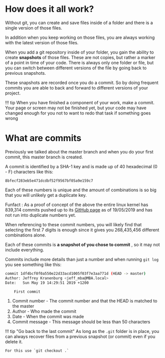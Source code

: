 # How does it all work?

Without git, you can create and save files inside of a folder and there is a single version of those files.

In addition when you keep working on those files, you are always working with the latest version of those files.

When you add a git repository inside of your folder, you gain the ability to create **snapshots** of those files. These are not copies, but rather a marker of a point in time of your code. There is always only one folder or file, but you can switch between different versions of the file by going back to previous snapshots.

These snapshots are recorded once you do a commit. So by doing frequent commits you are able to back and forward to different versions of your project.

!!! tip
    When you have finished a component of your work, make a commit. Your page or screen may not be finished yet, but your code may have changed enough for you not to want to redo that task if something goes wrong

# What are commits

Previously we talked about the master branch and when you do your first commit, this master branch is created.

A commit is identified by a SHA-1 key and is made up of 40 hexadecimal (0 - F) characters like this:

```
8bfecf283eb5e471dcdbf52f9567bf05a9e159c7
```

Each of these numbers is unique and the amount of combinations is so big that you will unlikely get a duplicate key.

Funfact : As a proof of concept of the above the entire linux kernel has 839,314 commits pushed up to its [GitHub page](https://github.com/torvalds/linux) as of 19/05/2019 and has not run into duplicate numbers yet.

When referencing to these commit numbers, you will likely find that selecting the first 7 digits is enough since it gives you 268,435,456 different combinations alone.

Each of these commits is **a snapshot of you chose to commit** , so it may not include everything.

Commits include more details than just a number and when running `git log` you see something like this:

``` bash
commit 1df4bcf0f0a550e22d33acd1005f03f7e3aa771d (HEAD -> master)
Author: Jeffrey Kranenburg <jeff_mba@MBA.local>
Date:   Sun May 19 14:29:51 2019 +1200

    First commit
```

1. Commit number - The commit number and that the HEAD is matched to the master
2. Author - Who made the commit
3. Date -  When the commit was made
4. Commit message - This message should be less than 50 characters

!!! tip "Go back to the last commit"
    As long as the `.git` folder is in place, you can always recover files from a previous snapshot (or commit) even if you delete it.

    For this use `git checkout .`

